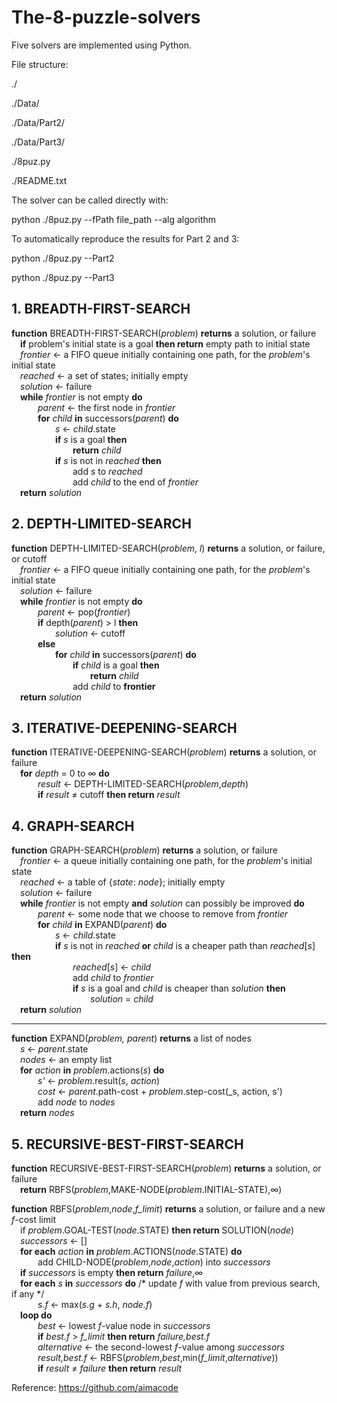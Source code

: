 # The-8-puzzle-solvers
Five solvers are implemented using Python. 

File structure:

./

./Data/

./Data/Part2/

./Data/Part3/

./8puz.py

./README.txt



The solver can be called directly with:

python ./8puz.py --fPath file_path --alg algorithm

To automatically reproduce the results for Part 2 and 3:

python ./8puz.py --Part2

python ./8puz.py --Part3

## 1. BREADTH-FIRST-SEARCH

__function__ BREADTH-FIRST-SEARCH(_problem_) __returns__ a solution, or failure  
&emsp;__if__ problem's initial state is a goal __then return__ empty path to initial state  
&emsp;_frontier_ &larr; a FIFO queue initially containing one path, for the _problem_'s initial state  
&emsp;_reached_ &larr; a set of states; initially empty  
&emsp;_solution_ &larr; failure  
&emsp;__while__  _frontier_ is not empty __do__  
&emsp;&emsp;&emsp;_parent_ &larr; the first node in _frontier_  
&emsp;&emsp;&emsp;__for__ _child_ __in__ successors(_parent_) __do__   
&emsp;&emsp;&emsp;&emsp;&emsp;_s_ &larr; _child_.state  
&emsp;&emsp;&emsp;&emsp;&emsp;__if__ _s_ is a goal  __then__  
&emsp;&emsp;&emsp;&emsp;&emsp;&emsp;&emsp;__return__  _child_  
&emsp;&emsp;&emsp;&emsp;&emsp;__if__ _s_ is not in _reached_ __then__  
&emsp;&emsp;&emsp;&emsp;&emsp;&emsp;&emsp;add _s_ to _reached_  
&emsp;&emsp;&emsp;&emsp;&emsp;&emsp;&emsp;add _child_ to the end of _frontier_  
&emsp;__return__  _solution_


## 2. DEPTH-LIMITED-SEARCH

__function__ DEPTH-LIMITED-SEARCH(_problem_, _l_) __returns__ a solution, or failure, or cutoff  
&emsp;_frontier_ &larr; a FIFO queue initially containing one path, for the _problem_'s initial state  
&emsp;_solution_ &larr; failure  
&emsp;__while__  _frontier_ is not empty __do__  
&emsp;&emsp;&emsp;_parent_ &larr; pop(_frontier_)  
&emsp;&emsp;&emsp;__if__ depth(_parent_) > l __then__  
&emsp;&emsp;&emsp;&emsp;&emsp;_solution_ &larr; cutoff  
&emsp;&emsp;&emsp;__else__  
&emsp;&emsp;&emsp;&emsp;&emsp;__for__ _child_ __in__ successors(_parent_) __do__  
&emsp;&emsp;&emsp;&emsp;&emsp;&emsp;&emsp;__if__ _child_ is a goal __then__  
&emsp;&emsp;&emsp;&emsp;&emsp;&emsp;&emsp;&emsp;&emsp;__return__ _child_  
&emsp;&emsp;&emsp;&emsp;&emsp;&emsp;&emsp;add _child_ to __frontier__  
&emsp;__return__  _solution_  

## 3. ITERATIVE-DEEPENING-SEARCH

__function__ ITERATIVE-DEEPENING-SEARCH(_problem_) __returns__ a solution, or failure  
&emsp;__for__ _depth_ = 0 to &infin; __do__  
&emsp;&emsp;&emsp;_result_ &larr; DEPTH\-LIMITED\-SEARCH(_problem_,_depth_)  
&emsp;&emsp;&emsp;__if__ _result_ &ne; cutoff __then return__ _result_


## 4. GRAPH-SEARCH

__function__ GRAPH-SEARCH(_problem_) __returns__ a solution, or failure  
&emsp;_frontier_ &larr; a queue initially containing one path, for the _problem_'s initial state  
&emsp;_reached_ &larr; a table of {_state_: _node_}; initially empty  
&emsp;_solution_ &larr; failure  
&emsp;__while__  _frontier_ is not empty __and__ _solution_ can possibly be improved __do__  
&emsp;&emsp;&emsp;_parent_ &larr; some node that we choose to remove from _frontier_  
&emsp;&emsp;&emsp;__for__ _child_ __in__ EXPAND(_parent_) __do__   
&emsp;&emsp;&emsp;&emsp;&emsp;_s_ &larr; _child_.state  
&emsp;&emsp;&emsp;&emsp;&emsp;__if__ _s_ is not in _reached_  __or__ _child_ is a cheaper path than _reached_[_s_] __then__  
&emsp;&emsp;&emsp;&emsp;&emsp;&emsp;&emsp;_reached_[_s_] &larr; _child_  
&emsp;&emsp;&emsp;&emsp;&emsp;&emsp;&emsp;add _child_ to _frontier_  
&emsp;&emsp;&emsp;&emsp;&emsp;&emsp;&emsp;__if__ _s_ is a goal and _child_ is cheaper than _solution_ __then__  
&emsp;&emsp;&emsp;&emsp;&emsp;&emsp;&emsp;&emsp;&emsp;_solution_  =  _child_  
&emsp;__return__ _solution_

---
__function__ EXPAND(_problem, parent_) __returns__ a list of nodes  
&emsp;_s_ &larr; _parent_.state  
&emsp;_nodes_ &larr; an empty list  
&emsp;__for__ _action_ __in__ _problem_.actions(_s_) __do__   
&emsp;&emsp;&emsp;_s'_ &larr; _problem_.result(_s_, _action_)  
&emsp;&emsp;&emsp;_cost_ &larr; _parent_.path-cost + _problem_.step-cost(_s, action, s')  
&emsp;&emsp;&emsp;add _node_ to _nodes_  
&emsp;__return__ _nodes_  

## 5. RECURSIVE-BEST-FIRST-SEARCH

__function__ RECURSIVE-BEST-FIRST-SEARCH(_problem_) __returns__ a solution, or failure  
&emsp;__return__ RBFS(_problem_,MAKE\-NODE(_problem_.INITIAL\-STATE),&infin;)  

__function__ RBFS(_problem_,_node_,_f\_limit_) __returns__ a solution, or failure and a new _f_\-cost limit  
&emsp;if _problem_.GOAL-TEST(_node_.STATE) __then return__ SOLUTION(_node_)  
&emsp;_successors_ &larr; \[\]  
&emsp;__for each__ _action_ __in__ _problem_.ACTIONS(_node_.STATE) __do__  
&emsp;&emsp;&emsp;add CHILD-NODE(_problem_,_node_,_action_) into _successors_  
&emsp;__if__ _successors_ is empty __then return__ _failure_,&infin;  
&emsp;__for each__ _s_ __in__ _successors_ __do__ /\* update _f_ with value from previous search, if any \*/  
&emsp;&emsp;&emsp;_s.f_ &larr; max(_s.g_ + _s.h_, _node.f_)  
&emsp;__loop do__  
&emsp;&emsp;&emsp;_best_ &larr; lowest _f_\-value node in _successors_  
&emsp;&emsp;&emsp;__if__ _best.f_ > _f\_limit_ __then return__ _failure,best.f_  
&emsp;&emsp;&emsp;_alternative_ &larr; the second-lowest _f_\-value among _successors_  
&emsp;&emsp;&emsp;_result,best.f_ &larr; RBFS(_problem_,_best_,min(_f\_limit_,_alternative_))  
&emsp;&emsp;&emsp;__if__ _result_ &ne; _failure_ __then return__ _result_  


Reference: https://github.com/aimacode
